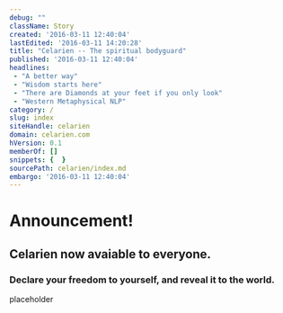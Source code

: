 ```yaml
---
debug: ""
className: Story
created: '2016-03-11 12:40:04'
lastEdited: '2016-03-11 14:20:28'
title: "Celarien -- The spiritual bodyguard"
published: '2016-03-11 12:40:04'
headlines:
 - "A better way"
 - "Wisdom starts here"
 - "There are Diamonds at your feet if you only look"
 - "Western Metaphysical NLP"
category: /
slug: index
siteHandle: celarien
domain: celarien.com
hVersion: 0.1
memberOf: []
snippets: {  }
sourcePath: celarien/index.md
embargo: '2016-03-11 12:40:04'
---
```

# Announcement!
## Celarien now avaiable to everyone.
### Declare your freedom to yourself, and reveal it to the world.

placeholder